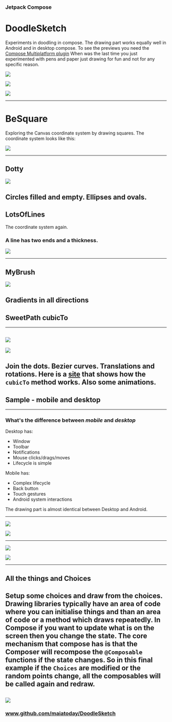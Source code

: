 ### Jetpack Compose  
# DoodleSketch

Experiments in doodling in compose. The drawing part works equally well in Android and in desktop compose. To see the previews you need the [Compose Multiplatform plugin](https://plugins.jetbrains.com/plugin/16541-compose-multiplatform-ide-support)
When was the last time you just experimented with pens and paper just drawing for fun and not for any specific reason.


![](public/BeSquare.jpg)

![](public/Heart.jpg)

![](public/Dotty.jpg)

---
# BeSquare

Exploring the Canvas coordinate system by drawing squares. The coordinate system looks like this:

![](public/coordinates.jpg)

---
## Dotty


![](public/Dotty.jpg)

Circles filled and empty. Ellipses and ovals.
---
## LotsOfLines
The coordinate system again. 
### A line has two ends and a thickness.

![](public/LotsOfLines.jpg)


---
## MyBrush


![](public/MyBrushes.jpg)

Gradients in all directions
---
## SweetPath cubicTo

---
![](public/bezier.jpg)
---

![](public/JoinTheDots.jpg)

Join the dots. Bezier curves. Translations and rotations. Here is a [site](http://blogs.sitepointstatic.com/examples/tech/canvas-curves/bezier-curve.html)
that shows how the `cubicTo` method works. Also some animations.
---
## Sample - mobile and desktop

---
### What's the difference between _mobile_ and _desktop_

Desktop has:

- Window
- Toolbar
- Notifications
- Mouse clicks/drags/moves
- Lifecycle is simple

Mobile has:

- Complex lifecycle
- Back button
- Touch gestures
- Android system interactions

The drawing part is almost identical between Desktop and Android.

---

![](public/sadhearts_desktop.png)


![](public/sadhearts_mobile.png)

---

![](public/happyhearts_desktop.png)


![](public/happyhearts_mobile.png)


---
## All the things and Choices

Setup some choices and draw from the choices. Drawing libraries typically have an area of code where you can initialise things and than an area of code or a method which draws repeatedly. In Compose if you want to update what is on the screen then you change the state. The core mechanism that compose has is that the Composer will recompose the `@Composable` functions if the state changes. So in this final example if the `Choices` are modified or the random points change, all the composables will be called again and redraw.
---


![](public/DoodleSketch.png)
---
### www.github.com/maiatoday/DoodleSketch
